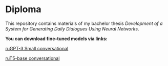 # Diploma
This repository contains materials of my bachelor thesis *Development of a System for Generating Daily Dialogues Using Neural Networks*.

**You can download fine-tuned models via links:**

[ruGPT-3 Small conversational](https://drive.google.com/drive/folders/13hFtyxxR9lzQo9cLUhOhwwaqdXZxQXBm?usp=sharing)

[ruT5-base conversational](https://drive.google.com/drive/folders/1i225Lx06BQr3N0aOm3TBaZL5Ruo1cPg8?usp=sharing)